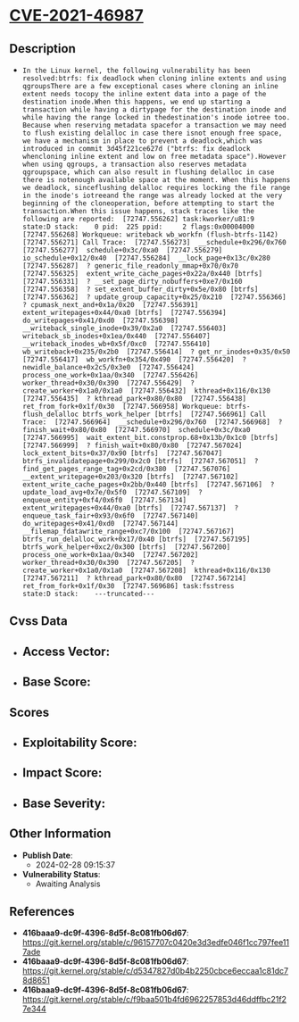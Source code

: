 
# [CVE-2021-46987](https://cve.mitre.org/cgi-bin/cvename.cgi?name=CVE-2021-46987)

## Description

- `In the Linux kernel, the following vulnerability has been resolved:btrfs: fix deadlock when cloning inline extents and using qgroupsThere are a few exceptional cases where cloning an inline extent needs tocopy the inline extent data into a page of the destination inode.When this happens, we end up starting a transaction while having a dirtypage for the destination inode and while having the range locked in thedestination's inode iotree too. Because when reserving metadata spacefor a transaction we may need to flush existing delalloc in case there isnot enough free space, we have a mechanism in place to prevent a deadlock,which was introduced in commit 3d45f221ce627d ("btrfs: fix deadlock whencloning inline extent and low on free metadata space").However when using qgroups, a transaction also reserves metadata qgroupspace, which can also result in flushing delalloc in case there is notenough available space at the moment. When this happens we deadlock, sinceflushing delalloc requires locking the file range in the inode's iotreeand the range was already locked at the very beginning of the cloneoperation, before attempting to start the transaction.When this issue happens, stack traces like the following are reported:  [72747.556262] task:kworker/u81:9   state:D stack:    0 pid:  225 ppid:     2 flags:0x00004000  [72747.556268] Workqueue: writeback wb_workfn (flush-btrfs-1142)  [72747.556271] Call Trace:  [72747.556273]  __schedule+0x296/0x760  [72747.556277]  schedule+0x3c/0xa0  [72747.556279]  io_schedule+0x12/0x40  [72747.556284]  __lock_page+0x13c/0x280  [72747.556287]  ? generic_file_readonly_mmap+0x70/0x70  [72747.556325]  extent_write_cache_pages+0x22a/0x440 [btrfs]  [72747.556331]  ? __set_page_dirty_nobuffers+0xe7/0x160  [72747.556358]  ? set_extent_buffer_dirty+0x5e/0x80 [btrfs]  [72747.556362]  ? update_group_capacity+0x25/0x210  [72747.556366]  ? cpumask_next_and+0x1a/0x20  [72747.556391]  extent_writepages+0x44/0xa0 [btrfs]  [72747.556394]  do_writepages+0x41/0xd0  [72747.556398]  __writeback_single_inode+0x39/0x2a0  [72747.556403]  writeback_sb_inodes+0x1ea/0x440  [72747.556407]  __writeback_inodes_wb+0x5f/0xc0  [72747.556410]  wb_writeback+0x235/0x2b0  [72747.556414]  ? get_nr_inodes+0x35/0x50  [72747.556417]  wb_workfn+0x354/0x490  [72747.556420]  ? newidle_balance+0x2c5/0x3e0  [72747.556424]  process_one_work+0x1aa/0x340  [72747.556426]  worker_thread+0x30/0x390  [72747.556429]  ? create_worker+0x1a0/0x1a0  [72747.556432]  kthread+0x116/0x130  [72747.556435]  ? kthread_park+0x80/0x80  [72747.556438]  ret_from_fork+0x1f/0x30  [72747.566958] Workqueue: btrfs-flush_delalloc btrfs_work_helper [btrfs]  [72747.566961] Call Trace:  [72747.566964]  __schedule+0x296/0x760  [72747.566968]  ? finish_wait+0x80/0x80  [72747.566970]  schedule+0x3c/0xa0  [72747.566995]  wait_extent_bit.constprop.68+0x13b/0x1c0 [btrfs]  [72747.566999]  ? finish_wait+0x80/0x80  [72747.567024]  lock_extent_bits+0x37/0x90 [btrfs]  [72747.567047]  btrfs_invalidatepage+0x299/0x2c0 [btrfs]  [72747.567051]  ? find_get_pages_range_tag+0x2cd/0x380  [72747.567076]  __extent_writepage+0x203/0x320 [btrfs]  [72747.567102]  extent_write_cache_pages+0x2bb/0x440 [btrfs]  [72747.567106]  ? update_load_avg+0x7e/0x5f0  [72747.567109]  ? enqueue_entity+0xf4/0x6f0  [72747.567134]  extent_writepages+0x44/0xa0 [btrfs]  [72747.567137]  ? enqueue_task_fair+0x93/0x6f0  [72747.567140]  do_writepages+0x41/0xd0  [72747.567144]  __filemap_fdatawrite_range+0xc7/0x100  [72747.567167]  btrfs_run_delalloc_work+0x17/0x40 [btrfs]  [72747.567195]  btrfs_work_helper+0xc2/0x300 [btrfs]  [72747.567200]  process_one_work+0x1aa/0x340  [72747.567202]  worker_thread+0x30/0x390  [72747.567205]  ? create_worker+0x1a0/0x1a0  [72747.567208]  kthread+0x116/0x130  [72747.567211]  ? kthread_park+0x80/0x80  [72747.567214]  ret_from_fork+0x1f/0x30  [72747.569686] task:fsstress        state:D stack:    ---truncated---`

## Cvss Data

- **Access Vector**:
  - 
- **Base Score**:
  - 

## Scores

- **Exploitability Score**:
  - 
- **Impact Score**:
  - 
- **Base Severity**:
  - 

## Other Information

- **Publish Date**:
  - 2024-02-28 09:15:37
- **Vulnerability Status**:
  - Awaiting Analysis

## References

- **416baaa9-dc9f-4396-8d5f-8c081fb06d67**: https://git.kernel.org/stable/c/96157707c0420e3d3edfe046f1cc797fee117ade
- **416baaa9-dc9f-4396-8d5f-8c081fb06d67**: https://git.kernel.org/stable/c/d5347827d0b4b2250cbce6eccaa1c81dc78d8651
- **416baaa9-dc9f-4396-8d5f-8c081fb06d67**: https://git.kernel.org/stable/c/f9baa501b4fd6962257853d46ddffbc21f27e344
